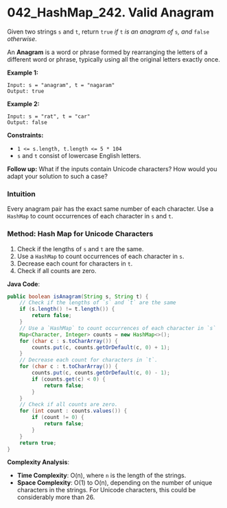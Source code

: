 # 042_HashMap_242. Valid Anagram

Given two strings `s` and `t`, return `true` *if* `t` *is an anagram of* `s`*, and* `false` *otherwise*.

An **Anagram** is a word or phrase formed by rearranging the letters of a different word or phrase, typically using all the original letters exactly once.

 

**Example 1:**

```
Input: s = "anagram", t = "nagaram"
Output: true
```

**Example 2:**

```
Input: s = "rat", t = "car"
Output: false
```

 

**Constraints:**

- `1 <= s.length, t.length <= 5 * 104`
- `s` and `t` consist of lowercase English letters.

 

**Follow up:** What if the inputs contain Unicode characters? How would you adapt your solution to such a case?



### Intuition

Every anagram pair has the exact same number of each character. Use a `HashMap` to count occurrences of each character in `s` and `t`.

### Method: Hash Map for Unicode Characters

1. Check if the lengths of `s` and `t` are the same.
2. Use a `HashMap` to count occurrences of each character in `s`.
3. Decrease each count for characters in `t`.
4. Check if all counts are zero.

**Java Code**:

```java
public boolean isAnagram(String s, String t) {
    // Check if the lengths of `s` and `t` are the same
    if (s.length() != t.length()) {
        return false;
    }
    // Use a `HashMap` to count occurrences of each character in `s`
    Map<Character, Integer> counts = new HashMap<>();
    for (char c : s.toCharArray()) {
        counts.put(c, counts.getOrDefault(c, 0) + 1);
    }
    // Decrease each count for characters in `t`.
    for (char c : t.toCharArray()) {
        counts.put(c, counts.getOrDefault(c, 0) - 1);
        if (counts.get(c) < 0) {
            return false;
        }
    }
    // Check if all counts are zero.
    for (int count : counts.values()) {
        if (count != 0) {
            return false;
        }
    }
    return true;
}
```

**Complexity Analysis**:

- **Time Complexity**: O(n), where `n` is the length of the strings.
- **Space Complexity**: O(1) to O(n), depending on the number of unique characters in the strings. For Unicode characters, this could be considerably more than 26.